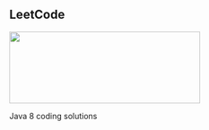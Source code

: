 ## LeetCode

<p>
    <a href="https://leetcode.com/rysharprules/" target="_blank">
        <img src="https://raw.githubusercontent.com/rysharprules/Sandbox/master/leetcode/leetcode.png" height="128" width="340">
    </a>
</p>

Java 8 coding solutions

##